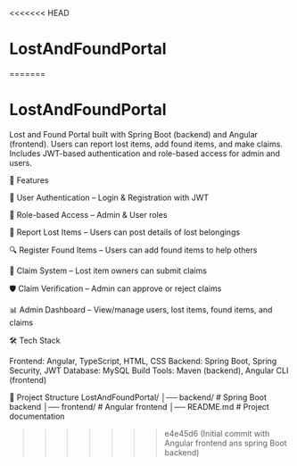 <<<<<<< HEAD
# LostAndFoundPortal
=======
# LostAndFoundPortal
Lost and Found Portal built with Spring Boot (backend) and Angular (frontend). Users can report lost items, add found items, and make claims. Includes JWT-based authentication and role-based access for admin and users.

🚀 Features

🔑 User Authentication – Login & Registration with JWT

👤 Role-based Access – Admin & User roles

📝 Report Lost Items – Users can post details of lost belongings

🔍 Register Found Items – Users can add found items to help others

📌 Claim System – Lost item owners can submit claims

🛡️ Claim Verification – Admin can approve or reject claims

📊 Admin Dashboard – View/manage users, lost items, found items, and claims


🛠️ Tech Stack

Frontend: Angular, TypeScript, HTML, CSS
Backend: Spring Boot, Spring Security, JWT
Database: MySQL
Build Tools: Maven (backend), Angular CLI (frontend)

📂 Project Structure
LostAndFoundPortal/
│── backend/     # Spring Boot backend
│── frontend/    # Angular frontend
│── README.md    # Project documentation

>>>>>>> e4e45d6 (Initial commit with Angular frontend ans spring Boot backend)
